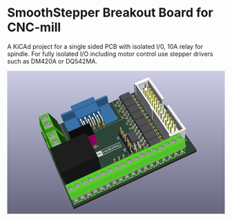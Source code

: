 # SmoothStepper Breakout Board for CNC-mill

A KiCAd project for a single sided PCB with isolated I/0, 10A relay for spindle.
For fully isolated I/O including motor control use stepper drivers such as DM420A or DQ542MA.

![PCB](Media/pcb.png)

